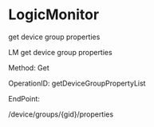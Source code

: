 #     LogicMonitor


get device group properties

LM get device group properties

Method: Get

OperationID: getDeviceGroupPropertyList

EndPoint:

/device/groups/{gid}/properties
